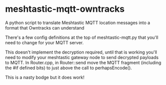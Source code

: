# meshtastic-mqtt-owntracks
A python script to translate Meshtastic MQTT location messages into a format that Owntracks can understand

There's a few config definitions at the top of meshtastic-mqtt.py that you'll need to change for your MQTT server.

This doesn't implement the decryption required, until that is working you'll need to modify your meshtastic gateway node to send decrypted payloads to MQTT.  In Router.cpp, in Router::send move the MQTT fragment (including the #if defined bits) to just above the call to perhapsEncode().

This is a nasty bodge but it does work!
